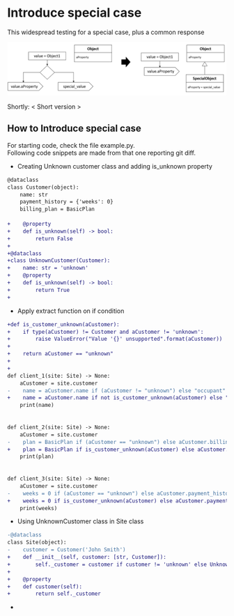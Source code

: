 # Introduce special case
This widespread testing for a special case, plus a common response

![Schema](./image.png)
 
Shortly: < Short version >

## How to Introduce special case
For starting code, check the file example.py.  
Following code snippets are made from that one reporting git diff.
 
 * Creating Unknown customer class and adding is_unknown property 
 ```diff  
 @dataclass
 class Customer(object):
     name: str
     payment_history = {'weeks': 0}
     billing_plan = BasicPlan
    
+    @property
+    def is_unknown(self) -> bool:
+        return False
+
+@dataclass
+class UnknownCustomer(Customer):
+    name: str = 'unknown'
+    @property
+    def is_unknown(self) -> bool:
+        return True
+
 ```

 * Apply extract function on if condition 
 ```diff    
+def is_customer_unknown(aCustomer):
+    if type(aCustomer) != Customer and aCustomer != 'unknown':
+        raise ValueError("Value '{}' unsupported".format(aCustomer))
+
+    return aCustomer == "unknown"
+
+
 def client_1(site: Site) -> None:
     aCustomer = site.customer
-    name = aCustomer.name if (aCustomer != "unknown") else "occupant"
+    name = aCustomer.name if not is_customer_unknown(aCustomer) else "occupant"
     print(name)
 
 
 def client_2(site: Site) -> None:
     aCustomer = site.customer
-    plan = BasicPlan if (aCustomer == "unknown") else aCustomer.billing_plan
+    plan = BasicPlan if is_customer_unknown(aCustomer) else aCustomer.billing_plan
     print(plan)
 
 
 def client_3(site: Site) -> None:
     aCustomer = site.customer
-    weeks = 0 if (aCustomer == "unknown") else aCustomer.payment_history['weeks']
+    weeks = 0 if is_customer_unknown(aCustomer) else aCustomer.payment_history['weeks']
     print(weeks)
 ```
 
  * Using UnknownCustomer class in Site class
 ```diff    
-@dataclass
 class Site(object):
-    customer = Customer('John Smith')
+    def __init__(self, customer: [str, Customer]):
+        self._customer = customer if customer != 'unknown' else UnknownCustomer()
+
+    @property
+    def customer(self):
+        return self._customer
 ```
 
  * 
 ```diff

 ```